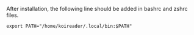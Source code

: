 
After installation, 
the following line should be added in bashrc and zshrc files.
```
export PATH="/home/koireader/.local/bin:$PATH"
```
